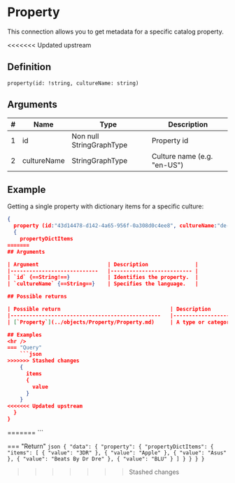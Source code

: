 # Property

This connection allows you to get metadata for a specific catalog property.

<<<<<<< Updated upstream
## Definition

```
property(id: !string, cultureName: string)
```

## Arguments

|#|Name        |Type                     |Description                |
|--|------------|-------------------------|---------------------------|
| 1|id      |Non null StringGraphType |Property id            |
| 2|cultureName      |StringGraphType |Culture name (e.g. "en-US")            |

## Example

Getting a single property with dictionary items for a specific culture:

```json
{
  property (id:"43d14478-d142-4a65-956f-0a308d0c4ee8", cultureName:"de-DE")
  {
    propertyDictItems
=======
## Arguments

| Argument                   	| Description              	|
|----------------------------	|--------------------------	|
| `id` {==String!==}        	| Identifies the property. 	|
| `cultureName` {==String==} 	| Specifies the language.  	|

## Possible returns

| Possible return                                	| Description                       	|
|------------------------------------------------	|------------------------------------	|
| [`Property`](../objects/Property/Property.md) 	| A type or category of properties.  	|

## Examples
<hr />
=== "Query"
    ```json
>>>>>>> Stashed changes
    {
      items
      {
        value
      }
    }
<<<<<<< Updated upstream
  }
}
```
=======
    ```

=== "Return"
    ```json
    {
      "data": {
        "property": {
          "propertyDictItems": {
            "items": [
              {
                "value": "3DR"
              },
              {
                "value": "Apple"
              },
              {
                "value": "Asus"
              },
              {
                "value": "Beats By Dr Dre"
              },
              {
                "value": "BLU"
              }
            ]
          }
        }
      }
    }
    ```
>>>>>>> Stashed changes
